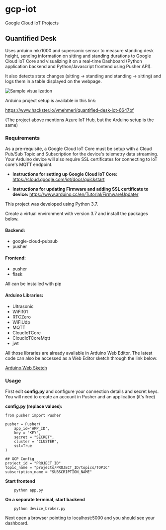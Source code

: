 # gcp-iot
Google Cloud IoT Projects

## Quantified Desk
Uses arduino mkr1000 and supersonic sensor to measure standing desk height, sending information on sitting and standing durations to Google Cloud IoT Core and visualizing it on a real-time Dashboard (Python application backend and Python/Javascript frontend using Pusher API).

It also detects state changes (sitting -> standing and standing -> sitting) and logs them in a table displayed on the webpage.

![Sample visualization](https://lh3.googleusercontent.com/-tp2-5dIozVsXVUMPe6DpJnaaKTMX99GvJYOQz4Sen3-1Klc61sHjapQ8OD54iu_Y333_7Hil2pSAra3D_iG-x_VNRvhBY-EXfzEPgB24f6asTIcTTBmk7uTF9-vqTsafs5L2qJwbaOiT-vNA16n7p7mSgegY69Yu7oLWdcrKtX9X9eB9oiglJz66Gul-Tjjrb_LyyU_0aw3Tbh9Aiyog4_kgzbmL7ag3ash57njI44Lj6_6-nTzCZx02YXIZQdCINgqX_qW1s3iolBXy8Ab28HZr64tDAmxhnRSgOjoD1tjzujMCOIJgxJC40JLGuCrqA6ApaU0X5bjpLNzDfmoxytB1EqAswwebDkbwvLgkkr6f5JXVlZea76Pclmcen_shk0WIDBEiIpJighX0bipgZqOtIYc_yspTlfc9Mg7_qQHDzLzfivEvhREeRsbCz7Xt0g_WRBXmgHb3PTlGJ6X7LSz7ha3kib2NNe3uECfv3OgScUHVB9YAATv4oYMLq1haAdi1mZS2bmqMKzAVMEakFKYVYwMjy-N974mVwMG2ZwUrW_OzNBEnF4wEvIb6VA3D25bN7sANW7YAGxluEbzm0E7YlBd8QoA4qVFccsqE1ugABwIvOO6fbYjncUDpFILaloXDJifY-c03SbPC06KYhKSXVGkAoXxLKNUBM5N2g8UGtdgQf8rPg5daczXA_AOKjmWJYNFNezgcHURZ7IQrZ2oRjXbQS7IldmY4IlifwYq-EnNF_wvk34=w1247-h931-no)

Arduino project setup is available in this link:

https://www.hackster.io/vmehmeri/quantified-desk-iot-6647bf

(The project above mentions Azure IoT Hub, but the Arduino setup is the same)

### Requirements
As a pre-requisite, a Google Cloud IoT Core must be setup with a Cloud Pub/Sub Topic and Subscription for the device's telemetry data streaming.
Your Arduino device will also require SSL certificates for connecting to IoT core's MQTT endpoint.

- **Instructions for setting up Google Cloud IoT Core:**
  https://cloud.google.com/iot/docs/quickstart

- **Instructions for updating Firmware and adding SSL certificate to device:**
  https://www.arduino.cc/en/Tutorial/FirmwareUpdater

This project was developed using Python 3.7.

Create a virtual environment with version 3.7 and install the packages below.

#### Backend:

- google-cloud-pubsub
- pusher

#### Frontend:

- pusher
- flask

All can be installed with pip

#### Arduino Libraries:
- Ultrasonic 
- WiFi101 
- RTCZero
- WiFiUdp
- MQTT
- CloudIoTCore
- CloudIoTCoreMqtt
- jwt

All those libraries are already available in Arduino Web Editor. The latest code can also be accessed as a Web Editor sketch through the link below:

[Arduino Web Sketch](https://create.arduino.cc/editor/vmehmeri/5ba7a532-8c2b-4a67-be11-bf0912d3dc7b/preview "Arduino Web Sketch")


### Usage
First edit **config.py** and configure your connection details and secret keys. You will need to create an account in Pusher and an application (it's free)

**config.py (replace values):**
```
from pusher import Pusher

pusher = Pusher(
    app_id='APP_ID',
    key = "KEY",
    secret = "SECRET",
    cluster = "CLUSTER",
    ssl=True
)

## GCP Config
project_id = "PROJECT_ID"
topic_name = "projects/PROJECT_ID/topics/TOPIC"
subscription_name = "SUBSCRIPTION_NAME"
```

**Start frontend**
```
    python app.py
```

**On a separate terminal, start backend**
```
    python device_broker.py
```

Next open a browser pointing to localhost:5000 and you should see your dashboard.
